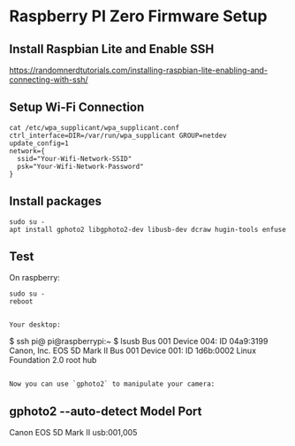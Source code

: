 # Raspberry PI Zero Firmware Setup

## Install Raspbian Lite and Enable SSH

https://randomnerdtutorials.com/installing-raspbian-lite-enabling-and-connecting-with-ssh/

## Setup Wi-Fi Connection

```
cat /etc/wpa_supplicant/wpa_supplicant.conf
ctrl_interface=DIR=/var/run/wpa_supplicant GROUP=netdev
update_config=1
network={
  ssid="Your-Wifi-Network-SSID"
  psk="Your-Wifi-Network-Password"
}
```

## Install packages

```
sudo su -
apt install gphoto2 libgphoto2-dev libusb-dev dcraw hugin-tools enfuse
```

## Test 

On raspberry:
```
sudo su -
reboot


Your desktop:
```
$ ssh pi@<your-raspberry-ip-address>
pi@raspberrypi:~ $ lsusb
Bus 001 Device 004: ID 04a9:3199 Canon, Inc. EOS 5D Mark II
Bus 001 Device 001: ID 1d6b:0002 Linux Foundation 2.0 root hub
```

Now you can use `gphoto2` to manipulate your camera:
```
gphoto2 --auto-detect
Model                          Port
----------------------------------------------------------
Canon EOS 5D Mark II           usb:001,005
```

